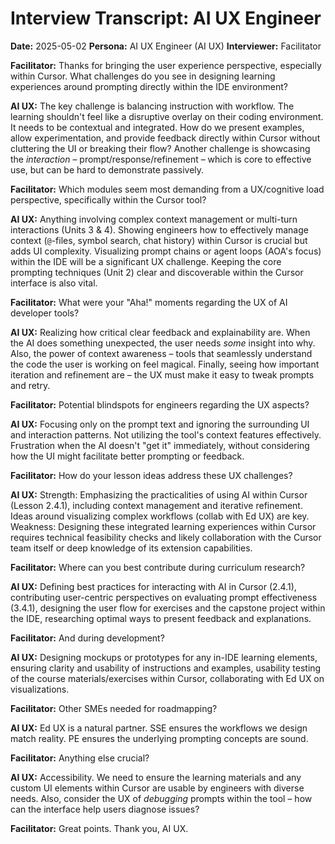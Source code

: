 # Interview Transcript: AI UX Engineer

**Date:** 2025-05-02
**Persona:** AI UX Engineer (AI UX)
**Interviewer:** Facilitator

**Facilitator:** Thanks for bringing the user experience perspective, especially within Cursor. What challenges do you see in designing learning experiences around prompting directly within the IDE environment?

**AI UX:** The key challenge is balancing instruction with workflow. The learning shouldn't feel like a disruptive overlay on their coding environment. It needs to be contextual and integrated. How do we present examples, allow experimentation, and provide feedback directly within Cursor without cluttering the UI or breaking their flow? Another challenge is showcasing the *interaction* – prompt/response/refinement – which is core to effective use, but can be hard to demonstrate passively.

**Facilitator:** Which modules seem most demanding from a UX/cognitive load perspective, specifically within the Cursor tool?

**AI UX:** Anything involving complex context management or multi-turn interactions (Units 3 & 4). Showing engineers how to effectively manage context (`@`-files, symbol search, chat history) within Cursor is crucial but adds UI complexity. Visualizing prompt chains or agent loops (AOA's focus) within the IDE will be a significant UX challenge. Keeping the core prompting techniques (Unit 2) clear and discoverable within the Cursor interface is also vital.

**Facilitator:** What were your "Aha!" moments regarding the UX of AI developer tools?

**AI UX:** Realizing how critical clear feedback and explainability are. When the AI does something unexpected, the user needs *some* insight into why. Also, the power of context awareness – tools that seamlessly understand the code the user is working on feel magical. Finally, seeing how important iteration and refinement are – the UX must make it easy to tweak prompts and retry.

**Facilitator:** Potential blindspots for engineers regarding the UX aspects?

**AI UX:** Focusing only on the prompt text and ignoring the surrounding UI and interaction patterns. Not utilizing the tool's context features effectively. Frustration when the AI doesn't "get it" immediately, without considering how the UI might facilitate better prompting or feedback.

**Facilitator:** How do your lesson ideas address these UX challenges?

**AI UX:** Strength: Emphasizing the practicalities of using AI within Cursor (Lesson 2.4.1), including context management and iterative refinement. Ideas around visualizing complex workflows (collab with Ed UX) are key. Weakness: Designing these integrated learning experiences within Cursor requires technical feasibility checks and likely collaboration with the Cursor team itself or deep knowledge of its extension capabilities.

**Facilitator:** Where can you best contribute during curriculum research?

**AI UX:** Defining best practices for interacting with AI in Cursor (2.4.1), contributing user-centric perspectives on evaluating prompt effectiveness (3.4.1), designing the user flow for exercises and the capstone project within the IDE, researching optimal ways to present feedback and explanations.

**Facilitator:** And during development?

**AI UX:** Designing mockups or prototypes for any in-IDE learning elements, ensuring clarity and usability of instructions and examples, usability testing of the course materials/exercises within Cursor, collaborating with Ed UX on visualizations.

**Facilitator:** Other SMEs needed for roadmapping?

**AI UX:** Ed UX is a natural partner. SSE ensures the workflows we design match reality. PE ensures the underlying prompting concepts are sound.

**Facilitator:** Anything else crucial?

**AI UX:** Accessibility. We need to ensure the learning materials and any custom UI elements within Cursor are usable by engineers with diverse needs. Also, consider the UX of *debugging* prompts within the tool – how can the interface help users diagnose issues?

**Facilitator:** Great points. Thank you, AI UX. 